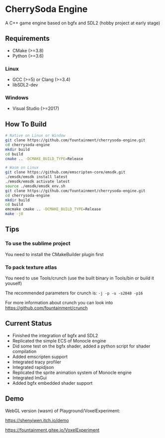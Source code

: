 # CherrySoda Engine

A C++ game engine based on bgfx and SDL2 (hobby project at early stage)

## Requirements

- CMake (>=3.8)
- Python (>=3.6)

### Linux
- GCC (>=5) or Clang (>=3.4)
- libSDL2-dev

### Windows
- Visual Studio (>=2017)

## How To Build

```sh
# Native on Linux or Window
git clone https://github.com/fountainment/cherrysoda-engine.git
cd cherrysoda-engine
mkdir build
cd build
cmake .. -DCMAKE_BUILD_TYPE=Release
```

```sh
# Wasm on Linux
git clone https://github.com/emscripten-core/emsdk.git
./emsdk/emsdk install latest
./emsdk/emsdk activate latest
source ./emsdk/emsdk_env.sh
git clone https://github.com/fountainment/cherrysoda-engine.git
cd cherrysoda-engine
mkdir build
cd build
emcmake cmake .. -DCMAKE_BUILD_TYPE=Release
make -j8
```

## Tips

### To use the sublime project

You need to install the CMakeBuilder plugin first

### To pack texture atlas

You need to use Tools/crunch (use the built binary in Tools/bin or build it youself)

The recommended parameters for crunch is: ```-j -p -u -s2048 -p16```

For more information about crunch you can look into https://github.com/fountainment/crunch

## Current Status

- Finished the integration of bgfx and SDL2
- Replicated the simple ECS of Monocle engine
- Did some test on the bgfx shader, added a python script for shader compilation
- Added emscripten support
- Integrated tracy profiler
- Integrated rapidjson
- Replicated the sprite animation system of Monocle engine
- Integrated ImGui
- Added bgfx embedded shader support

## Demo

WebGL version (wasm) of Playground/VoxelExperiment:

https://shenyiwen.itch.io/demo

https://fountainment.gitee.io/VoxelExperiment
